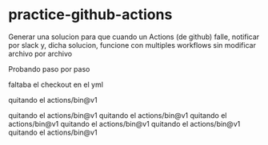 # practice-github-actions
Generar una solucion para que cuando un Actions (de github) falle, notificar por slack y, dicha solucion, funcione con multiples workflows sin modificar archivo por archivo

Probando paso por paso

faltaba el checkout en el yml

quitando el actions/bin@v1


quitando el actions/bin@v1
quitando el actions/bin@v1
quitando el actions/bin@v1
quitando el actions/bin@v1
quitando el actions/bin@v1
quitando el actions/bin@v1